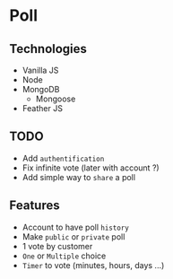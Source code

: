 # Poll

## Technologies
- Vanilla JS
- Node
- MongoDB
  - Mongoose
- Feather JS

## TODO
- Add `authentification`
- Fix infinite vote (later with account ?)
- Add simple way to `share` a poll

## Features
- Account to have poll `history`
- Make `public` or `private` poll
- 1 vote by customer
- `One` or `Multiple` choice
- `Timer` to vote (minutes, hours, days ...)